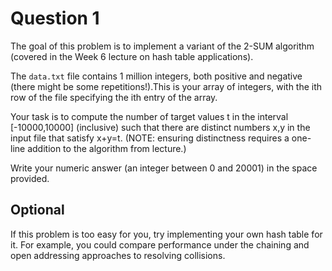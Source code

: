 # Question 1

The goal of this problem is to implement a variant of the 2-SUM algorithm (covered in the Week 6 lecture on hash table applications).

The `data.txt` file contains 1 million integers, both positive and negative (there might be some repetitions!).This is your array of integers, with the ith row of the file specifying the ith entry of the array.

Your task is to compute the number of target values t in the interval [-10000,10000] (inclusive) such that there are distinct numbers x,y in the input file that satisfy x+y=t. (NOTE: ensuring distinctness requires a one-line addition to the algorithm from lecture.)

Write your numeric answer (an integer between 0 and 20001) in the space provided.


## Optional

If this problem is too easy for you, try implementing your own hash table for it. For example, you could compare performance under the chaining and open addressing approaches to resolving collisions.


